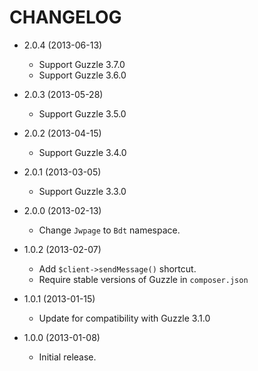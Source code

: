CHANGELOG
=========

* 2.0.4 (2013-06-13)
    * Support Guzzle 3.7.0
    * Support Guzzle 3.6.0

* 2.0.3 (2013-05-28)
    * Support Guzzle 3.5.0

* 2.0.2 (2013-04-15)
    * Support Guzzle 3.4.0

* 2.0.1 (2013-03-05)
    * Support Guzzle 3.3.0

* 2.0.0 (2013-02-13)
    * Change `Jwpage` to `Bdt` namespace.

* 1.0.2 (2013-02-07)
    * Add `$client->sendMessage()` shortcut.
    * Require stable versions of Guzzle in `composer.json`

* 1.0.1 (2013-01-15)
    * Update for compatibility with Guzzle 3.1.0

* 1.0.0 (2013-01-08)
    * Initial release.
